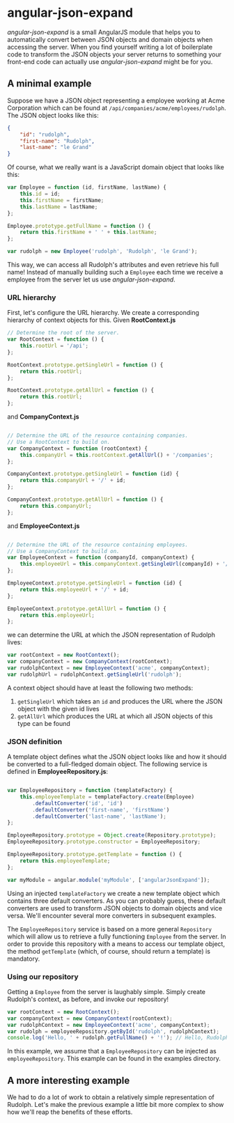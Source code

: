 # angular-json-expand

*angular-json-expand* is a small AngularJS module that helps you to automatically convert between JSON objects and domain objects when accessing the server. When you find yourself writing a lot of boilerplate code to transform the JSON objects your server returns to something your front-end code can actually use *angular-json-expand* might be for you. 

## A minimal example

Suppose we have a JSON object representing a employee working at Acme Corporation which can be found at `/api/companies/acme/employees/rudolph`. The JSON object looks like this:

```json
{
    "id": "rudolph",
    "first-name": "Rudolph",
    "last-name": "le Grand"
}
```

Of course, what we really want is a JavaScript domain object that looks like this:

```javascript
var Employee = function (id, firstName, lastName) {
    this.id = id;
    this.firstName = firstName;
    this.lastName = lastName;
};

Employee.prototype.getFullName = function () {
    return this.firstName + ' ' + this.lastName;
};

var rudolph = new Employee('rudolph', 'Rudolph', 'le Grand');
```

This way, we can access all Rudolph's attributes and even retrieve his full name! Instead of manually building such a `Employee` each time we receive a employee from the server let us use *angular-json-expand*. 

### URL hierarchy

First, let's configure the URL hierarchy. We create a corresponding hierarchy of context objects for this. Given **RootContext.js**

```javascript
// Determine the root of the server.
var RootContext = function () {
    this.rootUrl = '/api';    
};

RootContext.prototype.getSingleUrl = function () {
    return this.rootUrl;
};

RootContext.prototype.getAllUrl = function () {
    return this.rootUrl;
};
```

and **CompanyContext.js**

```javascript

// Determine the URL of the resource containing companies.
// Use a RootContext to build on.
var CompanyContext = function (rootContext) {
    this.companyUrl = this.rootContext.getAllUrl() + '/companies';
};

CompanyContext.prototype.getSingleUrl = function (id) {
    return this.companyUrl + '/' + id;
};

CompanyContext.prototype.getAllUrl = function () {
    return this.companyUrl;
};
```

and **EmployeeContext.js**

```javascript

// Determine the URL of the resource containing employees.
// Use a CompanyContext to build on.
var EmployeeContext = function (companyId, companyContext) {
    this.employeeUrl = this.companyContext.getSingleUrl(companyId) + '/employees';
};

EmployeeContext.prototype.getSingleUrl = function (id) {
    return this.employeeUrl + '/' + id;
};

EmployeeContext.prototype.getAllUrl = function () {
    return this.employeeUrl;
};
```

we can determine the URL at which the JSON representation of Rudolph lives:

```javascript
var rootContext = new RootContext();
var companyContext = new CompanyContext(rootContext);
var rudolphContext = new EmployeeContext('acme', companyContext);
var rudolphUrl = rudolphContext.getSingleUrl('rudolph');
```

A context object should have at least the following two methods:

 1. `getSingleUrl` which takes an `id` and produces the URL where the JSON object with the given id lives
 2. `getAllUrl` which produces the URL at which all JSON objects of this type can be found

### JSON definition

A template object defines what the JSON object looks like and how it should be converted to a full-fledged domain object. The following service is defined in **EmployeeRepository.js**:

```javascript

var EmployeeRepository = function (templateFactory) {
    this.employeeTemplate = templateFactory.create(Employee)
        .defaultConverter('id', 'id')
        .defaultConverter('first-name', 'firstName')
        .defaultConverter('last-name', 'lastName');
};

EmployeeRepository.prototype = Object.create(Repository.prototype);
EmployeeRepository.prototype.constructor = EmployeeRepository;

EmployeeRepository.prototype.getTemplate = function () {
    return this.employeeTemplate;
};

var myModule = angular.module('myModule', ['angularJsonExpand']);
```
Using an injected `templateFactory` we create a new template object which contains three default converters. As you can probably guess, these default converters are used to transform JSON objects to domain objects and vice versa. We'll encounter several more converters in subsequent examples.

The `EmployeeRepository` service is based on a more general `Repository` which will allow us to retrieve a fully functioning `Employee` from the server. In order to provide this repository with a means to access our template object, the method `getTemplate` (which, of course, should return a template) is mandatory.

### Using our repository

Getting a `Employee` from the server is laughably simple. Simply create Rudolph's context, as before, and invoke our repository!

```javascript
var rootContext = new RootContext();
var companyContext = new CompanyContext(rootContext);
var rudolphContext = new EmployeeContext('acme', companyContext);
var rudolph = employeeRepository.getById('rudolph', rudolphContext);
console.log('Hello, ' + rudolph.getFullName() + '!'); // Hello, Rudolph le Grand!
```

In this example, we assume that a `EmployeeRepository` can be injected as `employeeRepository`.  This example can be found in the examples directory.

## A more interesting example

We had to do a lot of work to obtain a relatively simple representation of Rudolph. Let's make the previous example a little bit more complex to show how we'll reap the benefits of these efforts.